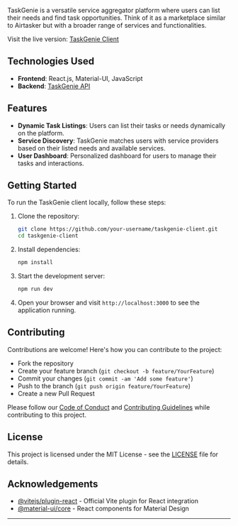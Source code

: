 
TaskGenie is a versatile service aggregator platform where users can list their needs and find task opportunities. Think of it as a marketplace similar to Airtasker but with a broader range of services and functionalities.

Visit the live version: [TaskGenie Client](https://superb-macaron-4765a3.netlify.app)

## Technologies Used

- **Frontend**: React.js, Material-UI, JavaScript
- **Backend**: [TaskGenie API](https://github.com/pesto-students/taskgenie-api)

## Features

- **Dynamic Task Listings**: Users can list their tasks or needs dynamically on the platform.
- **Service Discovery**: TaskGenie matches users with service providers based on their listed needs and available services.
- **User Dashboard**: Personalized dashboard for users to manage their tasks and interactions.

## Getting Started

To run the TaskGenie client locally, follow these steps:

1. Clone the repository:

   ```bash
   git clone https://github.com/your-username/taskgenie-client.git
   cd taskgenie-client
   ```

2. Install dependencies:

   ```bash
   npm install
   ```

3. Start the development server:

   ```bash
   npm run dev
   ```

4. Open your browser and visit `http://localhost:3000` to see the application running.

## Contributing

Contributions are welcome! Here's how you can contribute to the project:

- Fork the repository
- Create your feature branch (`git checkout -b feature/YourFeature`)
- Commit your changes (`git commit -am 'Add some feature'`)
- Push to the branch (`git push origin feature/YourFeature`)
- Create a new Pull Request

Please follow our [Code of Conduct](CODE_OF_CONDUCT.md) and [Contributing Guidelines](CONTRIBUTING.md) while contributing to this project.

## License

This project is licensed under the MIT License - see the [LICENSE](LICENSE) file for details.

## Acknowledgements

- [@vitejs/plugin-react](https://github.com/vitejs/vite-plugin-react/blob/main/packages/plugin-react/README.md) - Official Vite plugin for React integration
- [@material-ui/core](https://material-ui.com/) - React components for Material Design

---


